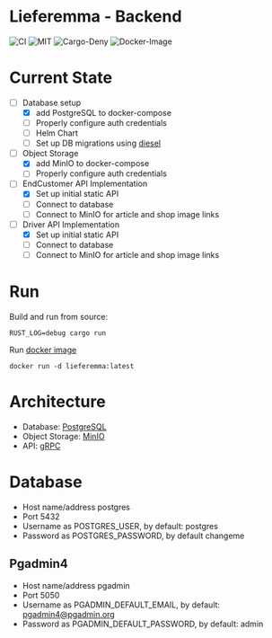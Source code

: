 # Lieferemma - Backend
![CI](https://github.com/lieferemma/backend/workflows/CI/badge.svg)
![MIT](https://img.shields.io/badge/license-MIT-blue.svg)
![Cargo-Deny](https://img.shields.io/badge/cargo--deny-Dependencies%20checked-blue)
![Docker-Image](https://img.shields.io/docker/image-size/lieferemma/backend)

# Current State
- [ ] Database setup
  - [x] add PostgreSQL to docker-compose
  - [ ] Properly configure auth credentials
  - [ ] Helm Chart
  - [ ] Set up DB migrations using [diesel](https://diesel.rs)
- [ ] Object Storage
  - [x] add MinIO to docker-compose
  - [ ] Properly configure auth credentials
- [ ] EndCustomer API Implementation
  - [x] Set up initial static API
  - [ ] Connect to database
  - [ ] Connect to MinIO for article and shop image links
- [ ] Driver API Implementation
  - [x] Set up initial static API
  - [ ] Connect to database
  - [ ] Connect to MinIO for article and shop image links

# Run

Build and run from source:

```
RUST_LOG=debug cargo run
```

Run [docker image](https://hub.docker.com/r/lieferemma/backend)

```
docker run -d lieferemma:latest
```

# Architecture

- Database: [PostgreSQL](https://www.postgresql.org/)
- Object Storage: [MinIO](https://min.io/)
- API: [gRPC](gRPC.io/)

# Database

- Host name/address postgres
- Port 5432
- Username as POSTGRES_USER, by default: postgres
- Password as POSTGRES_PASSWORD, by default changeme

## Pgadmin4

- Host name/address pgadmin
- Port 5050
- Username as PGADMIN_DEFAULT_EMAIL, by default: pgadmin4@pgadmin.org
- Password as PGADMIN_DEFAULT_PASSWORD, by default: admin
